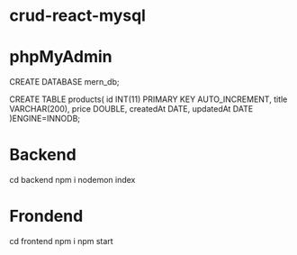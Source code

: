 ﻿# crud-react-mysql
 
# phpMyAdmin
 
CREATE DATABASE mern_db;

CREATE TABLE products(
id INT(11) PRIMARY KEY AUTO_INCREMENT,
title VARCHAR(200),
price DOUBLE,
createdAt DATE,
updatedAt DATE
)ENGINE=INNODB;

# Backend

 cd backend
 npm i
 nodemon index

# Frondend

 cd frontend
 npm i
 npm start
